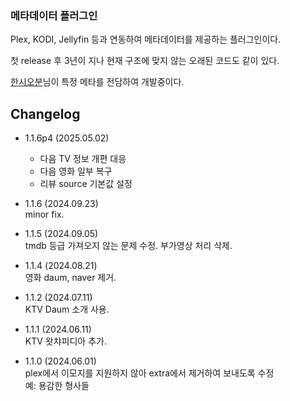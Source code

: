 ### 메타데이터 플러그인

Plex, KODI, Jellyfin 등과 연동하여 메타데이터를 제공하는 플러그인이다.


첫 release 후 3년이 지나 현재 구조에 맞지 않는 오래된 코드도 같이 있다.  


[한시오분](https://github.com/105PM)님이 특정 메타를 전담하여 개발중이다.


## Changelog
- 1.1.6p4 (2025.05.02)
  - 다음 TV 정보 개편 대응
  - 다음 영화 일부 복구
  - 리뷰 source 기본값 설정

- 1.1.6 (2024.09.23)   
  minor fix.   

- 1.1.5 (2024.09.05)   
  tmdb 등급 가져오지 않는 문제 수정. 부가영상 처리 삭제.   

- 1.1.4 (2024.08.21)   
  영화 daum, naver 제거.   

- 1.1.2 (2024.07.11)   
  KTV Daum 소개 사용.   

- 1.1.1 (2024.06.11)   
  KTV 왓챠피디아 추가.   
  
- 1.1.0 (2024.06.01)   
  plex에서 이모지를 지원하지 않아 extra에서 제거하여 보내도록 수정   
  예: 용감한 형사들   
